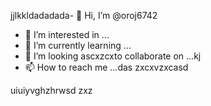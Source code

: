 jjlkkldadadada- 👋 Hi, I’m @oroj6742
- 👀 I’m interested in ...
- 🌱 I’m currently learning ...
- 💞️ I’m looking ascxzcxto collaborate on ...kj
- 📫 How to reach me ...das
zxcxvzxcasd
<!---sad
oroj6742/oroj6742 is a ✨ special ✨ repository because its `README.md` (this file) appears on your GitHub profile.
You can click the Preview link to take a ladsook at your changes.
--->
uiuiyvghzhrwsd
zxz

